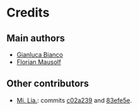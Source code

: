 # Credits

## Main authors

- [Gianluca Bianco](https://github.com/JustWhit3)
- [Florian Mausolf](https://github.com/FloMau)

## Other contributors

- [Mi. Lia.](https://github.com/mlliarm): commits [c02a239](https://github.com/JustWhit3/higgs-decay-classification/commit/c02a2399a37dbcf5e0353fe6a99e29bb3fae480e) and [83efe5e](https://github.com/JustWhit3/higgs-decay-classification/commit/83efe5e7525e5f65816663663b60c8341ca90df0).

